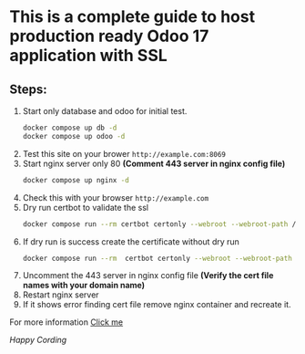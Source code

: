 # This is a complete guide to host production ready Odoo 17 application with SSL

## Steps:

 1. Start only database and odoo for initial test.
	```bash
	docker compose up db -d
	docker compose up odoo -d
	```
 2. Test this site on your brower `http://example.com:8069`
 3. Start nginx server only 80 **(Comment 443 server in nginx config file)**
	```bash
	docker compose up nginx -d
	```
 4. Check this with your browser `http://example.com`
 5. Dry run certbot to validate the ssl
	```bash
	docker compose run --rm certbot certonly --webroot --webroot-path /var/www/certbot/ --dry-run -d example.com
	```
 6. If dry run is success create the certificate without dry run
	```bash
	docker compose run --rm  certbot certonly --webroot --webroot-path /var/www/certbot/ -d example.com
	```
 7. Uncomment the 443 server in nginx config file **(Verify the cert file names with your domain name)**
 8. Restart nginx server
 9. If it shows error finding cert file remove nginx container and recreate it.

For more information
[Click me](https://mindsers.blog/en/post/https-using-nginx-certbot-docker/)

*Happy Cording*
